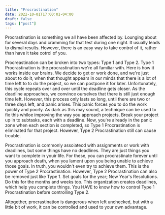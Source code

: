 ```yaml
---
title: "Procrastination"
date: 2022-10-01T17:00:01-04:00
draft: false
tags: ["post"]
---
```


Procrastination is something we all have been affected by. Lounging about for several days and cramming for that test during one night. It usually leads to dismal results. However, there is an easy way to take control of it, rather than have it take cotrol of you. 

Procreastination can be broken into two types: Type 1 and Type 2. Type 1 Procrastination is the procrastination we're all familiar with. Here is how it works inside our brains. We decide to get or work done, and we're just about to do it, when that thought appears in our minds that there is a lot of time left to to do the project, so we can postpone it for later. Unfortunately, this cycle repeats over and over until the deadline gets closer. As the deadline approaches, we convince ourselves that there is still just enough time left. However, this process only lasts so long, until there are two or three days left, and panic arises. This panic forces you to do the work quickly and poorly. As dark as this may sound, a technique can be used to fix this whiloe improving the way you approach projects. Break your project up in to subtasks, each with a deadline. Now, you're already in the panic zone when each section is completed, so Type 1 Procrastination is eliminated for that project. However, Type 2 Procrastination still can cause trouble.

Procrastination is commonly assoiatecd with assignments or work with deadlines, but some things have no deadlines. They are just things you want to complete in youir life. For these, you can procrastinate forever until you approach death, when you lament upon you being unable to achieve those goals. In truth, you wouldn't even try to achieve them. This is the power of Type 2 Procrastination. However, Type 2 Procrastination can also be removed just like Type 1. Set goals for the year; New Year's Resolutions. Do this for the months and weeks too. This organization creates deadlines, which help you complete things. You HAVE to know how to control Type 1 Procrastination before controlling Type 2.

Altogether, procrastination is dangerous when left unchecked, but with a little bit of work, it can be controlled and used to your own advantage.